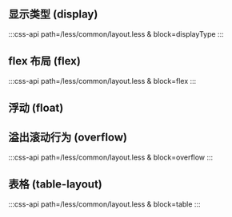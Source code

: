 ## 显示类型 (display)

:::css-api path=/less/common/layout.less & block=displayType
:::

## flex 布局 (flex)

:::css-api path=/less/common/layout.less & block=flex
:::

## 浮动 (float)

<div>
<co-class-api
    title="浮动"
    :tableData="[
        {
            class: 'fl',
            property: [
                {
                    prop: 'float',
                    value: 'left'
                }
            ]
        },
        {
            class: 'fr',
            property: [
                {
                    prop: 'float',
                    value: 'right'
                }
            ]
        },
        {
            class: 'clear-fix',
            property: [
                {
                    prop: '&:after',
                    value: ''
                }
            ]
        },
        {
            class: 'clear-left',
            property: [
                {
                    prop: 'clear',
                    value: 'left'
                }
            ]
        },
        {
            class: 'clear-right',
            property: [
                {
                    prop: 'clear',
                    value: 'right'
                }
            ]
        },
        {
            class: 'clear-both',
            property: [
                {
                    prop: 'clear',
                    value: 'both'
                }
            ]
        }
    ]" />
</div>

## 溢出滚动行为 (overflow)

:::css-api path=/less/common/layout.less & block=overflow
:::

## 表格 (table-layout)

:::css-api path=/less/common/layout.less & block=table
:::
